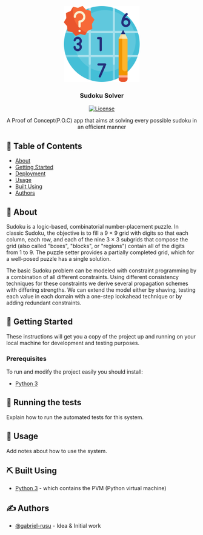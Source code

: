 <p align="center">
  <a href="" rel="noopener">
 <img width=200px height=200px src="./assets/pastime.png" alt="Project logo"></a>
</p>

<h3 align="center">Sudoku Solver</h3>

<div align="center">

  [![License](https://img.shields.io/badge/license-MIT-blue.svg)](/LICENSE)

</div>

<p align="center">A Proof of Concept(P.O.C) app that aims at solving every possible sudoku in an efficient manner
    <br> 
</p>

## 📝 Table of Contents
- [About](#about)
- [Getting Started](#getting_started)
- [Deployment](#deployment)
- [Usage](#usage)
- [Built Using](#built_using)
- [Authors](#authors)


## 🧐 About <a name = "about"></a>
Sudoku is a logic-based, combinatorial number-placement puzzle. In classic Sudoku, the objective is to fill a 9 × 9 grid with digits so that each column, each row, and each of the nine 3 × 3 subgrids that compose the grid (also called "boxes", "blocks", or "regions") contain all of the digits from 1 to 9. The puzzle setter provides a partially completed grid, which for a well-posed puzzle has a single solution.

The basic Sudoku problem can be modeled with constraint programming by a combination of all different constraints. Using different consistency techniques for these constraints we derive several propagation schemes with differing strengths. We can extend the model either by shaving, testing each
value in each domain with a one-step lookahead technique or by adding redundant constraints.


## 🏁 Getting Started <a name = "getting_started"></a>
These instructions will get you a copy of the project up and running on your local machine for development and testing purposes.

### Prerequisites
To run and modify the project easily you should install:
  - [Python 3](https://www.python.org/downloads/)

## 🔧 Running the tests <a name = "tests"></a>
Explain how to run the automated tests for this system.


## 🎈 Usage <a name="usage"></a>
Add notes about how to use the system.

## ⛏️ Built Using <a name = "built_using"></a>
- [Python 3](https://www.python.org/downloads/) - which contains the PVM (Python virtual machine)


## ✍️ Authors <a name = "authors"></a>
- [@gabriel-rusu](https://github.com/gabriel-rusu) - Idea & Initial work
